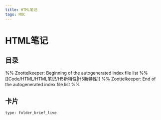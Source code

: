 ```yaml
---
title: HTML笔记
tags: MOC
---
```

# HTML笔记

## 目录



%% Zoottelkeeper: Beginning of the autogenerated index file list  %%
 [[Code/HTML/HTML笔记/H5新特性|H5新特性]]
%% Zoottelkeeper: End of the autogenerated index file list  %%












## 卡片

```ccard
type: folder_brief_live
```



















